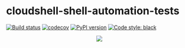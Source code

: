 # cloudshell-shell-automation-tests

[![Build status](https://travis-ci.org/QualiSystems/cloudshell-shell-automation-tests.svg?branch=master)](https://travis-ci.org/QualiSystems/cloudshell-shell-automation-tests)
[![codecov](https://codecov.io/gh/QualiSystems/cloudshell-shell-automation-tests/branch/dev/graph/badge.svg)](https://codecov.io/gh/QualiSystems/cloudshell-shell-automation-tests)
[![PyPI version](https://badge.fury.io/py/cloudshell-shell-automation-tests.svg)](https://badge.fury.io/py/cloudshell-shell-automation-tests)
[![Code style: black](https://img.shields.io/badge/code%20style-black-000000.svg)](https://github.com/python/black)

<p align="center">
<img src="https://github.com/QualiSystems/devguide_source/raw/master/logo.png"></img>
</p>
